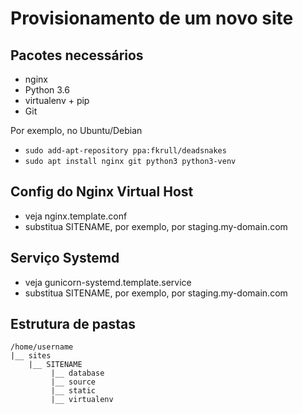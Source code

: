 Provisionamento de um novo site
===============================

## Pacotes necessários

* nginx
* Python 3.6
* virtualenv + pip
* Git

Por exemplo, no Ubuntu/Debian

* `sudo add-apt-repository ppa:fkrull/deadsnakes`
* `sudo apt install nginx git python3 python3-venv`

## Config do Nginx Virtual Host

* veja nginx.template.conf
* substitua SITENAME, por exemplo, por staging.my-domain.com

## Serviço Systemd

* veja gunicorn-systemd.template.service
* substitua SITENAME, por exemplo, por staging.my-domain.com

## Estrutura de pastas

```
/home/username
|__ sites
    |__ SITENAME
         |__ database
         |__ source
         |__ static
         |__ virtualenv
```